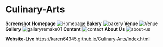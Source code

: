# Culinary-Arts
<Strong><b>Screenshot</b></Strong>
<b>Homepage</b>
![Homepage](https://github.com/user-attachments/assets/c686e7f5-c349-45f8-a447-d93840bf569a)
<b>Bakery</b>
![bakery](https://github.com/user-attachments/assets/245e2a3a-bdf5-430f-9df8-a55a15e9db25)
<b>Venue</b>
![Venue](https://github.com/user-attachments/assets/c2fc2505-34f4-4e28-aa33-9d8dcc8011ad)
<b>Gallery</b>
![gallaryremake01](https://github.com/user-attachments/assets/a4e453e5-fc75-45d2-8e6b-469e742f83c2)
<b>Contant</b>
![contact](https://github.com/user-attachments/assets/9c0559bc-9c45-495a-8a64-2bd849bd6aaa)
<b>About Us</b>
![about-us](https://github.com/user-attachments/assets/82d8ebb3-1dd2-4f58-8783-81e9d09b5c95)

<Strong><b>Website-Live</b></Strong>
https://karen64345.github.io/Culinary-Arts/index.html
